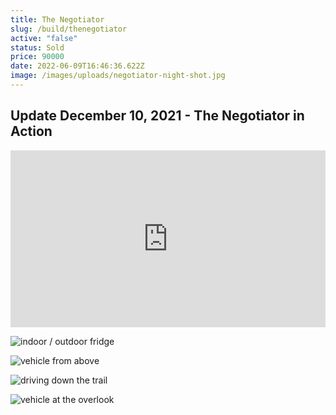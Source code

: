 ```yaml
---
title: The Negotiator
slug: /build/thenegotiator
active: "false"
status: Sold
price: 90000
date: 2022-06-09T16:46:36.622Z
image: /images/uploads/negotiator-night-shot.jpg
---
```


## Update December 10, 2021 - The Negotiator in Action

<div style="overflow: hidden; position: relative; padding-top: 56.25%; margin-bottom: 1em;">
<iframe style="border: 0; height: 100%; left: 0; position: absolute; top: 0; width: 100%;" src="https://www.youtube.com/embed/uET6dbB1_Lo" title="YouTube video player" frameborder="0" allow="accelerometer; autoplay; clipboard-write; encrypted-media; gyroscope; picture-in-picture" allowfullscreen></iframe>
</div>

![indoor / outdoor fridge](/images/uploads/mesa_overland-13.jpg "indoor / outdoor fridge")

![vehicle from above](/images/uploads/mesa_overland-19.jpg "vehicle from above")

![driving down the trail](/images/uploads/mesa_overland-20.jpg "driving down the trail")

![vehicle at the overlook](/images/uploads/mesa_overland-26.jpg "vehicle at the overlook")
